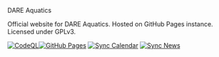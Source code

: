 DARE Aquatics 

Official website for DARE Aquatics. Hosted on GitHub Pages instance. Licensed under GPLv3.

[![CodeQL](https://github.com/dareaquatics/dare-website/actions/workflows/github-code-scanning/codeql/badge.svg)](https://github.com/dareaquatics/dare-website/actions/workflows/github-code-scanning/codeql)[![GitHub Pages](https://github.com/dareaquatics/dare-website/actions/workflows/pages/pages-build-deployment/badge.svg)](https://github.com/dareaquatics/dare-website/actions/workflows/pages/pages-build-deployment)
[![Sync Calendar](https://github.com/dareaquatics/dare-website/actions/workflows/calendarSyncHandler.yaml/badge.svg)](https://github.com/dareaquatics/dare-website/actions/workflows/calendarSyncHandler.yaml)
[![Sync News](https://github.com/dareaquatics/dare-website/actions/workflows/newsSyncHandler.yaml/badge.svg)](https://github.com/dareaquatics/dare-website/actions/workflows/newsSyncHandler.yaml)
